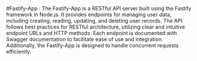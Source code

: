 #Fastify-App :
The Fastify-App is a RESTful API server built using the Fastify framework in Node.js.
It provides endpoints for managing user data, including creating, reading, updating, and deleting user records.
The API follows best practices for RESTful architecture, utilizing clear and intuitive endpoint URLs and HTTP methods. 
Each endpoint is documented with Swagger documentation to facilitate ease of use and integration. Additionally, 
the Fastify-App is designed  to handle concurrent requests efficiently.
